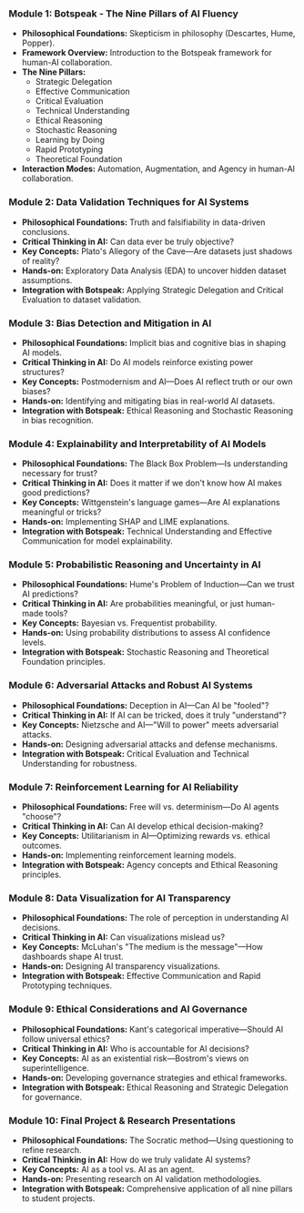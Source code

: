 ### Module 1: Botspeak - The Nine Pillars of AI Fluency
* **Philosophical Foundations:** Skepticism in philosophy (Descartes, Hume, Popper).
* **Framework Overview:** Introduction to the Botspeak framework for human-AI collaboration.
* **The Nine Pillars:**
  * Strategic Delegation
  * Effective Communication
  * Critical Evaluation
  * Technical Understanding
  * Ethical Reasoning
  * Stochastic Reasoning
  * Learning by Doing
  * Rapid Prototyping
  * Theoretical Foundation
* **Interaction Modes:** Automation, Augmentation, and Agency in human-AI collaboration.

### Module 2: Data Validation Techniques for AI Systems
* **Philosophical Foundations:** Truth and falsifiability in data-driven conclusions.
* **Critical Thinking in AI:** Can data ever be truly objective?
* **Key Concepts:** Plato's Allegory of the Cave—Are datasets just shadows of reality?
* **Hands-on:** Exploratory Data Analysis (EDA) to uncover hidden dataset assumptions.
* **Integration with Botspeak:** Applying Strategic Delegation and Critical Evaluation to dataset validation.

### Module 3: Bias Detection and Mitigation in AI
* **Philosophical Foundations:** Implicit bias and cognitive bias in shaping AI models.
* **Critical Thinking in AI:** Do AI models reinforce existing power structures?
* **Key Concepts:** Postmodernism and AI—Does AI reflect truth or our own biases?
* **Hands-on:** Identifying and mitigating bias in real-world AI datasets.
* **Integration with Botspeak:** Ethical Reasoning and Stochastic Reasoning in bias recognition.

### Module 4: Explainability and Interpretability of AI Models
* **Philosophical Foundations:** The Black Box Problem—Is understanding necessary for trust?
* **Critical Thinking in AI:** Does it matter if we don't know how AI makes good predictions?
* **Key Concepts:** Wittgenstein's language games—Are AI explanations meaningful or tricks?
* **Hands-on:** Implementing SHAP and LIME explanations.
* **Integration with Botspeak:** Technical Understanding and Effective Communication for model explainability.

### Module 5: Probabilistic Reasoning and Uncertainty in AI
* **Philosophical Foundations:** Hume's Problem of Induction—Can we trust AI predictions?
* **Critical Thinking in AI:** Are probabilities meaningful, or just human-made tools?
* **Key Concepts:** Bayesian vs. Frequentist probability.
* **Hands-on:** Using probability distributions to assess AI confidence levels.
* **Integration with Botspeak:** Stochastic Reasoning and Theoretical Foundation principles.

### Module 6: Adversarial Attacks and Robust AI Systems
* **Philosophical Foundations:** Deception in AI—Can AI be "fooled"?
* **Critical Thinking in AI:** If AI can be tricked, does it truly "understand"?
* **Key Concepts:** Nietzsche and AI—"Will to power" meets adversarial attacks.
* **Hands-on:** Designing adversarial attacks and defense mechanisms.
* **Integration with Botspeak:** Critical Evaluation and Technical Understanding for robustness.

### Module 7: Reinforcement Learning for AI Reliability
* **Philosophical Foundations:** Free will vs. determinism—Do AI agents "choose"?
* **Critical Thinking in AI:** Can AI develop ethical decision-making?
* **Key Concepts:** Utilitarianism in AI—Optimizing rewards vs. ethical outcomes.
* **Hands-on:** Implementing reinforcement learning models.
* **Integration with Botspeak:** Agency concepts and Ethical Reasoning principles.

### Module 8: Data Visualization for AI Transparency
* **Philosophical Foundations:** The role of perception in understanding AI decisions.
* **Critical Thinking in AI:** Can visualizations mislead us?
* **Key Concepts:** McLuhan's "The medium is the message"—How dashboards shape AI trust.
* **Hands-on:** Designing AI transparency visualizations.
* **Integration with Botspeak:** Effective Communication and Rapid Prototyping techniques.

### Module 9: Ethical Considerations and AI Governance
* **Philosophical Foundations:** Kant's categorical imperative—Should AI follow universal ethics?
* **Critical Thinking in AI:** Who is accountable for AI decisions?
* **Key Concepts:** AI as an existential risk—Bostrom's views on superintelligence.
* **Hands-on:** Developing governance strategies and ethical frameworks.
* **Integration with Botspeak:** Ethical Reasoning and Strategic Delegation for governance.

### Module 10: Final Project & Research Presentations
* **Philosophical Foundations:** The Socratic method—Using questioning to refine research.
* **Critical Thinking in AI:** How do we truly validate AI systems?
* **Key Concepts:** AI as a tool vs. AI as an agent.
* **Hands-on:** Presenting research on AI validation methodologies.
* **Integration with Botspeak:** Comprehensive application of all nine pillars to student projects.
